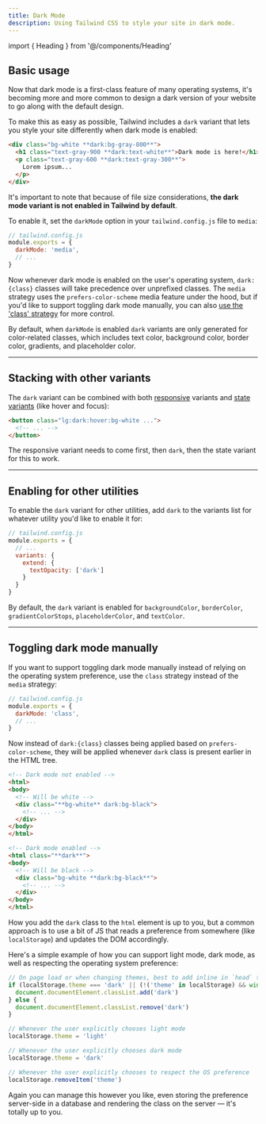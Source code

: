 ```yaml
---
title: Dark Mode
description: Using Tailwind CSS to style your site in dark mode.
---
```


import { Heading } from '@/components/Heading'

## Basic usage

Now that dark mode is a first-class feature of many operating systems, it's becoming more and more common to design a dark version of your website to go along with the default design.

To make this as easy as possible, Tailwind includes a `dark` variant that lets you style your site differently when dark mode is enabled:

```html
<div class="bg-white **dark:bg-gray-800**">
  <h1 class="text-gray-900 **dark:text-white**">Dark mode is here!</h1>
  <p class="text-gray-600 **dark:text-gray-300**">
    Lorem ipsum...
  </p>
</div>
```

It's important to note that because of file size considerations, **the dark mode variant is not enabled in Tailwind by default**.

To enable it, set the `darkMode` option in your `tailwind.config.js` file to `media`:

```js
// tailwind.config.js
module.exports = {
  darkMode: 'media',
  // ...
}
```

Now whenever dark mode is enabled on the user's operating system, `dark:{class}` classes will take precedence over unprefixed classes. The `media` strategy uses the `prefers-color-scheme` media feature under the hood, but if you'd like to support toggling dark mode manually, you can also [use the 'class' strategy](#toggling-dark-mode-manually) for more control.

By default, when `darkMode` is enabled `dark` variants are only generated for color-related classes, which includes text color, background color, border color, gradients, and placeholder color.

---

## Stacking with other variants

The `dark` variant can be combined with both [responsive](https://tailwindcss.com/docs/responsive-design) variants and [state variants](https://tailwindcss.com/docs/hover-focus-and-other-states) (like hover and focus):

```html
<button class="lg:dark:hover:bg-white ...">
  <!-- ... -->
</button>
```

The responsive variant needs to come first, then `dark`, then the state variant for this to work.

---

## Enabling for other utilities

To enable the `dark` variant for other utilities, add `dark` to the variants list for whatever utility you'd like to enable it for:

```js
// tailwind.config.js
module.exports = {
  // ...
  variants: {
    extend: {
      textOpacity: ['dark']
    }
  }
}
```

By default, the `dark` variant is enabled for `backgroundColor`, `borderColor`, `gradientColorStops`, `placeholderColor`, and `textColor`.

---

## Toggling dark mode manually

If you want to support toggling dark mode manually instead of relying on the operating system preference, use the `class` strategy instead of the `media` strategy:

```js
// tailwind.config.js
module.exports = {
  darkMode: 'class',
  // ...
}
```

Now instead of `dark:{class}` classes being applied based on `prefers-color-scheme`, they will be applied whenever `dark` class is present earlier in the HTML tree.

```html
<!-- Dark mode not enabled -->
<html>
<body>
  <!-- Will be white -->
  <div class="**bg-white** dark:bg-black">
    <!-- ... -->
  </div>
</body>
</html>

<!-- Dark mode enabled -->
<html class="**dark**">
<body>
  <!-- Will be black -->
  <div class="bg-white **dark:bg-black**">
    <!-- ... -->
  </div>
</body>
</html>
```

How you add the `dark` class to the `html` element is up to you, but a common approach is to use a bit of JS that reads a preference from somewhere (like `localStorage`) and updates the DOM accordingly.

Here's a simple example of how you can support light mode, dark mode, as well as respecting the operating system preference:

```js
// On page load or when changing themes, best to add inline in `head` to avoid FOUC
if (localStorage.theme === 'dark' || (!('theme' in localStorage) && window.matchMedia('(prefers-color-scheme: dark)').matches)) {
  document.documentElement.classList.add('dark')
} else {
  document.documentElement.classList.remove('dark')
}

// Whenever the user explicitly chooses light mode
localStorage.theme = 'light'

// Whenever the user explicitly chooses dark mode
localStorage.theme = 'dark'

// Whenever the user explicitly chooses to respect the OS preference
localStorage.removeItem('theme')
```

Again you can manage this however you like, even storing the preference server-side in a database and rendering the class on the server — it's totally up to you.
